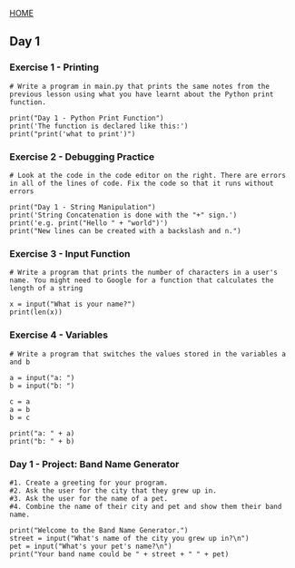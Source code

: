 [HOME](https://driphtyio.github.io/python-yu/)

## Day 1

### Exercise 1 - Printing 


```
# Write a program in main.py that prints the same notes from the previous lesson using what you have learnt about the Python print function.

print("Day 1 - Python Print Function")
print('The function is declared like this:')
print("print('what to print')")
```
### Exercise 2 - Debugging Practice


```
# Look at the code in the code editor on the right. There are errors in all of the lines of code. Fix the code so that it runs without errors

print("Day 1 - String Manipulation")
print('String Concatenation is done with the "+" sign.')
print('e.g. print("Hello " + "world")')
print("New lines can be created with a backslash and n.")
```

### Exercise 3 - Input Function
```
# Write a program that prints the number of characters in a user's name. You might need to Google for a function that calculates the length of a string

x = input("What is your name?")
print(len(x))
```

### Exercise 4 - Variables


```
# Write a program that switches the values stored in the variables a and b

a = input("a: ")
b = input("b: ")

c = a
a = b
b = c

print("a: " + a)
print("b: " + b)
```

### Day 1 - Project: Band Name Generator
```
#1. Create a greeting for your program.
#2. Ask the user for the city that they grew up in.
#3. Ask the user for the name of a pet.
#4. Combine the name of their city and pet and show them their band name.

print("Welcome to the Band Name Generator.")
street = input("What's name of the city you grew up in?\n")
pet = input("What's your pet's name?\n")
print("Your band name could be " + street + " " + pet)
```


